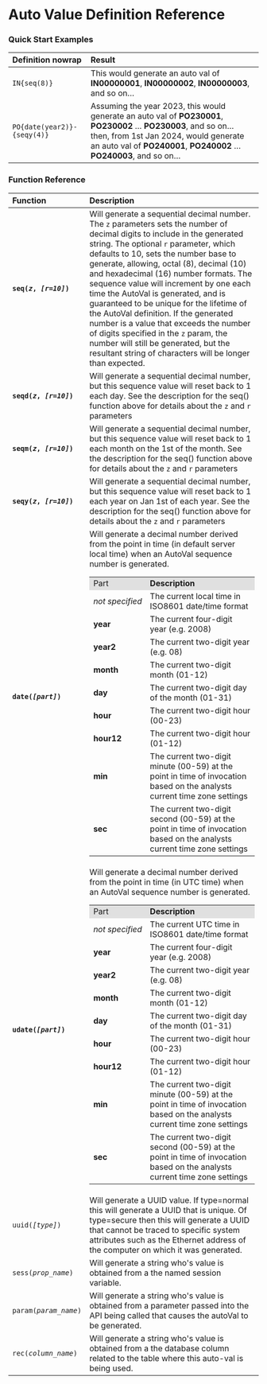# Auto Value Definition Reference

### Quick Start Examples

<table>
<thead>
<tr>
<th style="text-align:left">Definition nowrap</th>
<th style="text-align:left">Result</th>
</tr>
</thead>
<tbody>
<tr>
<td style="text-align:left; white-space: nowrap;"><code>IN{seq(8)}</code></td>
<td style="text-align:left">This would generate an auto val of <strong>IN00000001</strong>, <strong>IN00000002</strong>, <strong>IN00000003</strong>, and so on…</td>
</tr>
<tr>
<td style="text-align:left; white-space: nowrap;"><code>PO{date(year2)}-{seqy(4)}</code></td>
<td style="text-align:left">Assuming the year 2023, this would generate an auto val of <strong>PO230001</strong>, <strong>PO230002</strong> … <strong>PO230003</strong>, and so on… then, from 1st Jan 2024, would generate an auto val of <strong>PO240001</strong>, <strong>PO240002</strong> … <strong>PO240003</strong>, and so on…</td>
</tr>
</tbody>
</table>

### Function Reference
<table>
    <thead>
        <tr>
        <th style="text-align:left; white-space: nowrap;">Function</th>
        <th style="text-align:left">Description</th>
        </tr>
    </thead>
    <tbody>
        <tr>
            <td style="text-align:left; white-space: nowrap;"><strong><code>seq(<em>z</em>, <em>[r=10]</em>)</code></strong></td>
            <td style="text-align:left">Will generate a sequential decimal number. The <code>z</code> parameters sets the number of decimal digits to include in the generated string.  The optional <code>r</code> parameter, which defaults to 10, sets the number base to generate, allowing, octal (8), decimal (10) and hexadecimal (16) number formats.  The sequence value will increment by one each time the AutoVal is generated, and is guaranteed to be unique for the lifetime of the AutoVal definition. If the generated number is a value that exceeds the number of digits specified in the <code>z</code> param, the number will still be generated, but the resultant string of characters will be longer than expected.</td>
        </tr>
        <tr>
            <td style="text-align:left; white-space: nowrap;"><strong><code>seqd(<em>z</em>, <em>[r=10]</em>)</code></strong></td>
            <td style="text-align:left">Will generate a sequential decimal number, but this sequence value will reset back to 1 each day. See the description for the seq() function above for details about the <code>z</code> and <code>r</code> parameters</td>
        </tr>
        <tr>
            <td style="text-align:left; white-space: nowrap;"><strong><code>seqm(<em>z</em>, <em>[r=10]</em>)</code></strong></td>
            <td style="text-align:left">Will generate a sequential decimal number, but this sequence value will reset back to 1 each month on the 1st of the month. See the description for the seq() function above for details about the <code>z</code> and <code>r</code> parameters</td>
        </tr>
        <tr>
            <td style="text-align:left; white-space: nowrap;"><strong><code>seqy(<em>z</em>, <em>[r=10]</em>)</code></strong></td>
            <td style="text-align:left">Will generate a sequential decimal number, but this sequence value will reset back to 1 each year on Jan 1st of each year. See the description for the seq() function above for details about the <code>z</code> and <code>r</code> parameters</td>
        </tr>
        <tr>
            <td style="text-align:left; white-space: nowrap;"><strong><code>date(<em>[part]</em>)</code></strong></td>
            <td style="text-align:left">Will generate a decimal number derived from the point in time (in default server local time) when an AutoVal sequence number is generated.
                <table>
                <tbody><tr bgcolor="#e0e0e0">
                <td>Part
                </td>
                <td><b>Description</b>
                </td></tr>
                <tr>
                <td nowrap="1"><i>not specified</i>
                </td>
                <td>The current local time in ISO8601 date/time format
                </td></tr>
                <tr>
                <td nowrap="1"><b>year</b>
                </td>
                <td>The current four-digit year (e.g. 2008)
                </td></tr>
                <tr>
                <td nowrap="1"><b>year2</b>
                </td>
                <td>The current two-digit year (e.g. 08)
                </td></tr>
                <tr>
                <td nowrap="1"><b>month</b>
                </td>
                <td>The current two-digit month (01-12)
                </td></tr>
                <tr>
                <td nowrap="1"><b>day</b>
                </td>
                <td>The current two-digit day of the month (01-31)
                </td></tr>
                <tr>
                <td nowrap="1"><b>hour</b>
                </td>
                <td>The current two-digit hour (00-23)
                </td></tr>
                <tr>
                <td nowrap="1"><b>hour12</b>
                </td>
                <td>The current two-digit hour (01-12)
                </td></tr>
                <tr>
                <td nowrap="1"><b>min</b>
                </td>
                <td>The current two-digit minute (00-59) at the point in time of invocation based on the analysts current time zone settings
                </td></tr>
                <tr>
                <td nowrap="1"><b>sec</b>
                </td>
                <td>The current two-digit second (00-59) at the point in time of invocation based on the analysts current time zone settings
                </td></tr></tbody></table> 
            </td>
        </tr>
        <tr>
            <td style="text-align:left; white-space: nowrap;"><strong><code>udate(<em>[part]</em>)</code></strong></td>
            <td style="text-align:left">Will generate a decimal number derived from the point in time (in UTC time) when an AutoVal sequence number is generated.
                <table>
                <tbody><tr bgcolor="#e0e0e0">
                <td>Part
                </td>
                <td><b>Description</b>
                </td></tr>
                <tr>
                <td nowrap="1"><i>not specified</i>
                </td>
                <td>The current UTC time in ISO8601 date/time format
                </td></tr>
                <tr>
                <td nowrap="1"><b>year</b>
                </td>
                <td>The current four-digit year (e.g. 2008)
                </td></tr>
                <tr>
                <td nowrap="1"><b>year2</b>
                </td>
                <td>The current two-digit year (e.g. 08)
                </td></tr>
                <tr>
                <td nowrap="1"><b>month</b>
                </td>
                <td>The current two-digit month (01-12)
                </td></tr>
                <tr>
                <td nowrap="1"><b>day</b>
                </td>
                <td>The current two-digit day of the month (01-31)
                </td></tr>
                <tr>
                <td nowrap="1"><b>hour</b>
                </td>
                <td>The current two-digit hour (00-23)
                </td></tr>
                <tr>
                <td nowrap="1"><b>hour12</b>
                </td>
                <td>The current two-digit hour (01-12)
                </td></tr>
                <tr>
                <td nowrap="1"><b>min</b>
                </td>
                <td>The current two-digit minute (00-59) at the point in time of invocation based on the analysts current time zone settings
                </td></tr>
                <tr>
                <td nowrap="1"><b>sec</b>
                </td>
                <td>The current two-digit second (00-59) at the point in time of invocation based on the analysts current time zone settings
                </td></tr></tbody></table> 
            </td>
        </tr>
        <tr>
            <td style="text-align:left; white-space: nowrap;"><code>uuid(<em>[type]</em>)</code></td>
            <td style="text-align:left">Will generate a UUID value.  If type=normal this will generate a UUID that is unique.  Of type=secure then this will generate a UUID that cannot be traced to specific system attributes such as the Ethernet address of the computer on which it was generated.</td>
        </tr>
        <tr>
            <td style="text-align:left; white-space: nowrap;"><code>sess(<em>prop_name</em>)</code></td>
            <td style="text-align:left">Will generate a string who's value is obtained from a the named session variable.</td>
        </tr>
        <tr>
            <td style="text-align:left; white-space: nowrap;"><code>param(<em>param_name</em>)</code></td>
            <td style="text-align:left">Will generate a string who's value is obtained from a parameter passed into the API being called that causes the autoVal to be generated.</td>
        </tr>
        <tr>
            <td style="text-align:left; white-space: nowrap;"><code>rec(<em>column_name</em>)</code></td>
            <td style="text-align:left">Will generate a string who's value is obtained from a the database column related to the table where this auto-val is being used.</td>
        </tr>
    </tbody>
</table>
